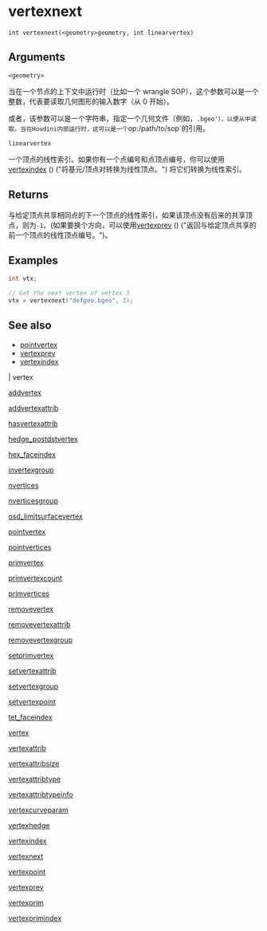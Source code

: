 # vertexnext

`int vertexnext(<geometry>geometry, int linearvertex)`

## Arguments

`<geometry>`

当在一个节点的上下文中运行时（比如一个 wrangle SOP），这个参数可以是一个整数，代表要读取几何图形的输入数字（从 0 开始）。

或者，该参数可以是一个字符串，指定一个几何文件（例如，`.bgeo'），以便从中读取。当在Houdini内部运行时，这可以是一个`op:/path/to/sop`的引用。

`linearvertex`

一个顶点的线性索引。如果你有一个点编号和点顶点编号，你可以使用 [vertexindex](vertexindex.html) () ("将基元/顶点对转换为线性顶点。") 将它们转换为线性索引。

## Returns

与给定顶点共享相同点的下一个顶点的线性索引，如果该顶点没有后来的共享顶点，则为`-1`。(如果要换个方向，可以使用[vertexprev](vertexprev.html) () ("返回与给定顶点共享的前一个顶点的线性顶点编号。")。

## Examples



```c
int vtx;

// Get the next vertex of vertex 3
vtx = vertexnext("defgeo.bgeo", 3);

```

## See also

- [pointvertex](pointvertex.html)
- [vertexprev](vertexprev.html)
- [vertexindex](vertexindex.html)

|
vertex

[addvertex](addvertex.html)

[addvertexattrib](addvertexattrib.html)

[hasvertexattrib](hasvertexattrib.html)

[hedge_postdstvertex](hedge_postdstvertex.html)

[hex_faceindex](hex_faceindex.html)

[invertexgroup](invertexgroup.html)

[nvertices](nvertices.html)

[nverticesgroup](nverticesgroup.html)

[osd_limitsurfacevertex](osd_limitsurfacevertex.html)

[pointvertex](pointvertex.html)

[pointvertices](pointvertices.html)

[primvertex](primvertex.html)

[primvertexcount](primvertexcount.html)

[primvertices](primvertices.html)

[removevertex](removevertex.html)

[removevertexattrib](removevertexattrib.html)

[removevertexgroup](removevertexgroup.html)

[setprimvertex](setprimvertex.html)

[setvertexattrib](setvertexattrib.html)

[setvertexgroup](setvertexgroup.html)

[setvertexpoint](setvertexpoint.html)

[tet_faceindex](tet_faceindex.html)

[vertex](vertex.html)

[vertexattrib](vertexattrib.html)

[vertexattribsize](vertexattribsize.html)

[vertexattribtype](vertexattribtype.html)

[vertexattribtypeinfo](vertexattribtypeinfo.html)

[vertexcurveparam](vertexcurveparam.html)

[vertexhedge](vertexhedge.html)

[vertexindex](vertexindex.html)

[vertexnext](vertexnext.html)

[vertexpoint](vertexpoint.html)

[vertexprev](vertexprev.html)

[vertexprim](vertexprim.html)

[vertexprimindex](vertexprimindex.html)
